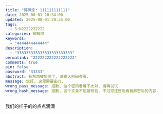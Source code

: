 ```yaml
---
title: "碎碎念: 111111111111"
date: 2025-08-01 20:34:00
updated: 2025-08-01 20:35:00
tags:
  - S:N2222222222
categories: 碎碎念
keywords:
  - "4444444444444"
description:
  - "333333333333333333333333"
permalink: "222222222222222222"
comments: true
pin: false
password: "33333"
abstract: 有东西被加密了, 请输入密码查看.
message: 您好, 这里需要密码.
wrong_pass_message: 抱歉, 这个密码看着不太对, 请再试试.
wrong_hash_message: 抱歉, 这个文章不能被校验, 不过您还是能看看解密后的内容.
---
```

我们的样子的的点点滴滴

